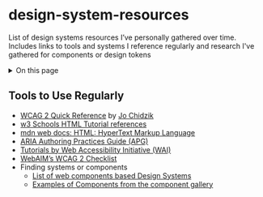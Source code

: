 # design-system-resources
List of design systems resources I’ve personally gathered over time. Includes links to tools and systems I reference regularly and research I've gathered for components or design tokens

<details>
<summary>On this page</summary>
  
* [Tools to Use Regularly](#1.1) 
* Systems to reference
* Starting Material
* Design Tokens
* Components
  
</details>

## Tools to Use Regularly<a id='1.1'></a>
* [WCAG 2 Quick Reference](https://3pha.com/wcag2/) by [Jo Chidzik](https://twitter.com/joechidzik)
* [w3 Schools HTML Tutorial references](https://www.w3schools.com/html/)
* [mdn web docs: HTML: HyperText Markup Language](https://developer.mozilla.org/en-US/docs/Web/HTML)
* [ARIA Authoring Practices Guide (APG)](https://www.w3.org/WAI/ARIA/apg/)
* [Tutorials by Web Accessibility Initiative (WAI)](https://www.w3.org/WAI/tutorials/)
* [WebAIM’s WCAG 2 Checklist](https://webaim.org/standards/wcag/checklist)
* Finding systems or components
  * [List of web components based Design Systems](https://webcomponents.today/design-systems/)
  * [Examples of Components from the component gallery](https://component.gallery/components/)

